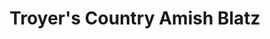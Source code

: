 ---
title: "Troyer's Country Amish Blatz"
url: /fairview/troyers-country-amish-blatz/
shop: general
---